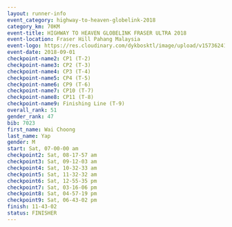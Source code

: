 ```yaml
---
layout: runner-info 
event_category: highway-to-heaven-globelink-2018 
category_km: 70KM 
event-title: HIGHWAY TO HEAVEN GLOBELINK FRASER ULTRA 2018 
event-location: Fraser Hill Pahang Malaysia 
event-logo: https://res.cloudinary.com/dykbosktl/image/upload/v1573624145/Logo/download_nnzjlh.png 
event-date: 2018-09-01 
checkpoint-name2: CP1 (T-2) 
checkpoint-name3: CP2 (T-3) 
checkpoint-name4: CP3 (T-4) 
checkpoint-name5: CP4 (T-5) 
checkpoint-name6: CP9 (T-6) 
checkpoint-name7: CP10 (T-7) 
checkpoint-name8: CP11 (T-8) 
checkpoint-name9: Finishing Line (T-9) 
overall_rank: 51
gender_rank: 47
bib: 7023
first_name: Wai Choong
last_name: Yap
gender: M
start: Sat, 07-00-00 am
checkpoint2: Sat, 08-17-57 am
checkpoint3: Sat, 09-12-03 am
checkpoint4: Sat, 10-32-33 am
checkpoint5: Sat, 11-32-32 am
checkpoint6: Sat, 12-55-35 pm
checkpoint7: Sat, 03-16-06 pm
checkpoint8: Sat, 04-57-19 pm
checkpoint9: Sat, 06-43-02 pm
finish: 11-43-02
status: FINISHER
---
```

